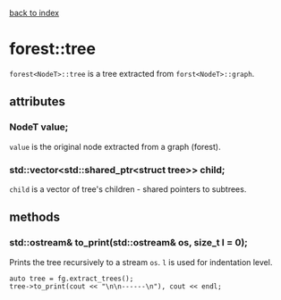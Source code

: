 [back to index](../README.md#classes-and-structs)

# forest<NodeT>::tree

`forest<NodeT>::tree` is a tree extracted from `forst<NodeT>::graph`.

## attributes

### NodeT value;

`value` is the original node extracted from a graph (forest).

### std::vector<std::shared_ptr\<struct tree>> child;

`child` is a vector of tree's children - shared pointers to subtrees.

## methods

### std::ostream& to_print(std::ostream& os, size_t l = 0);

Prints the tree recursively to a stream `os`. `l` is used for indentation level.

```
auto tree = fg.extract_trees();
tree->to_print(cout << "\n\n------\n"), cout << endl;
```
